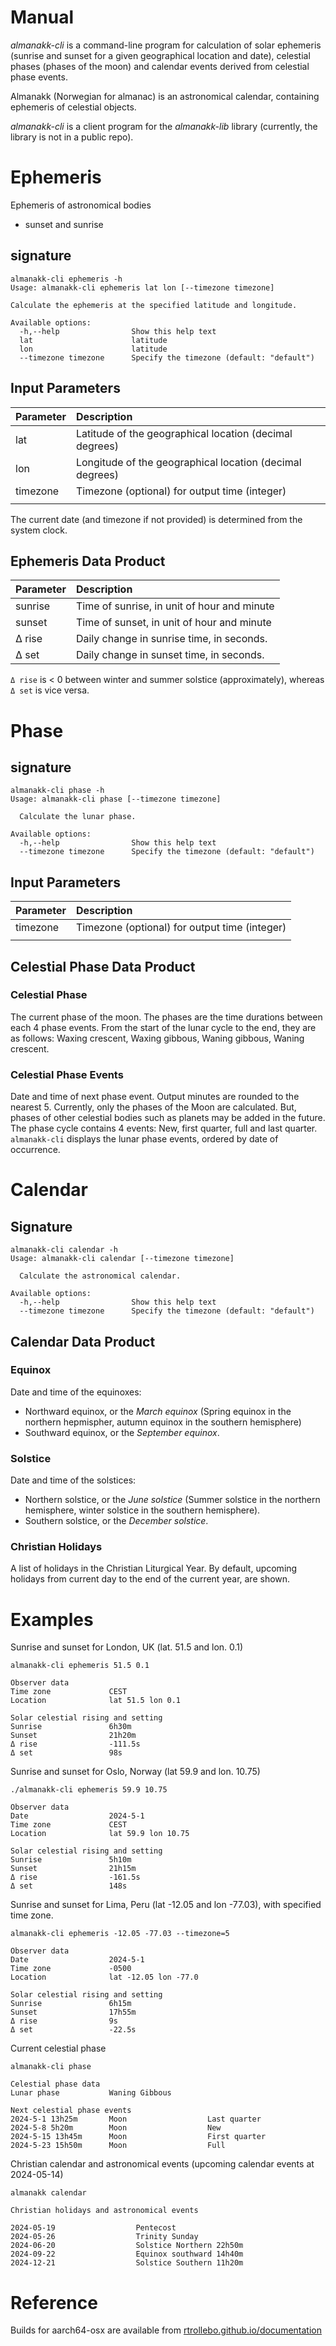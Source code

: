 # Manual

*almanakk-cli* is a command-line program for calculation of solar ephemeris (sunrise and sunset for a given geographical location and date), celestial phases (phases of the moon) and calendar events derived from celestial phase events. 

Almanakk (Norwegian for almanac) is an astronomical calendar, containing ephemeris of celestial objects.

*almanakk-cli* is a client program for the *almanakk-lib* library (currently, the library is not in a public repo). 

# Ephemeris

Ephemeris of astronomical bodies 

* sunset and sunrise

## signature

    almanakk-cli ephemeris -h
    Usage: almanakk-cli ephemeris lat lon [--timezone timezone]

    Calculate the ephemeris at the specified latitude and longitude.

    Available options:
      -h,--help                Show this help text
      lat                      latitude
      lon                      latitude
      --timezone timezone      Specify the timezone (default: "default")

## Input Parameters

| Parameter | Description                                              |
| :---      | :---                                                     |
| lat       | Latitude of the geographical location (decimal degrees)  |
| lon       | Longitude of the geographical location (decimal degrees) |
| timezone  | Timezone (optional) for output time (integer)            |
|           |                                                          |

The current date (and timezone if not provided) is determined from the system clock. 

## Ephemeris Data Product

| Parameter | Description                                 |
| :---      | :---                                        |
| sunrise   | Time of sunrise, in unit of hour and minute |
| sunset    | Time of sunset, in unit of hour and minute  |
| Δ rise    | Daily change in sunrise time, in seconds.   |
| Δ set     | Daily change in sunset time, in seconds.    |

`Δ rise` is < 0 between winter and summer solstice (approximately), whereas `Δ set` is vice versa.


# Phase

## signature

    almanakk-cli phase -h
    Usage: almanakk-cli phase [--timezone timezone]

      Calculate the lunar phase.

    Available options:
      -h,--help                Show this help text
      --timezone timezone      Specify the timezone (default: "default")

## Input Parameters

| Parameter | Description                                              |
| :---      | :---                                                     |
| timezone  | Timezone (optional) for output time (integer)            |
|           |                                                          |

## Celestial Phase Data Product

### Celestial Phase 

The current phase of the moon. The phases are the time durations between each 4 phase events. From the start of the lunar cycle to the end, they are as follows: 
Waxing crescent, Waxing gibbous, Waning gibbous, Waning crescent.

### Celestial Phase Events

Date and time of next phase event. Output minutes are rounded to the nearest 5.
Currently, only the phases of the Moon are calculated. But, phases of other celestial bodies such as planets may be added in the future.
The phase cycle contains 4 events:  New, first quarter, full and last quarter. `almanakk-cli` displays the lunar phase events, ordered by date of occurrence. 

# Calendar

## Signature

    almanakk-cli calendar -h
    Usage: almanakk-cli calendar [--timezone timezone]

      Calculate the astronomical calendar.

    Available options:
      -h,--help                Show this help text
      --timezone timezone      Specify the timezone (default: "default")

## Calendar Data Product

### Equinox

Date and time of the equinoxes:

* Northward equinox, or the *March equinox* (Spring equinox in the northern hepmispher, autumn equinox in the southern hemisphere)
* Southward equinox, or the *September equinox*.

### Solstice

Date and time of the solstices:

* Northern solstice, or the *June solstice* (Summer solstice in the northern hemisphere, winter solstice in the southern hemisphere).
* Southern solstice, or the *December solstice*.

### Christian Holidays

A list of holidays in the Christian Liturgical Year. By default, upcoming holidays from current day to the end of the current year, are shown. 


# Examples

Sunrise and sunset for London, UK (lat. 51.5 and lon. 0.1)

    almanakk-cli ephemeris 51.5 0.1

    Observer data
    Time zone             CEST                
    Location              lat 51.5 lon 0.1    

    Solar celestial rising and setting
    Sunrise               6h30m               
    Sunset                21h20m              
    Δ rise                -111.5s             
    Δ set                 98s 

Sunrise and sunset for Oslo, Norway (lat 59.9 and lon. 10.75)

    ./almanakk-cli ephemeris 59.9 10.75

    Observer data
    Date                  2024-5-1            
    Time zone             CEST                
    Location              lat 59.9 lon 10.75  

    Solar celestial rising and setting
    Sunrise               5h10m               
    Sunset                21h15m              
    Δ rise                -161.5s             
    Δ set                 148s  

Sunrise and sunset for  Lima, Peru (lat -12.05 and lon -77.03), with specified time zone. 

    almanakk-cli ephemeris -12.05 -77.03 --timezone=5
        
    Observer data
    Date                  2024-5-1            
    Time zone             -0500               
    Location              lat -12.05 lon -77.0

    Solar celestial rising and setting
    Sunrise               6h15m               
    Sunset                17h55m              
    Δ rise                9s                  
    Δ set                 -22.5s   

Current celestial phase

    almanakk-cli phase

    Celestial phase data
    Lunar phase           Waning Gibbous      

    Next celestial phase events
    2024-5-1 13h25m       Moon                  Last quarter        
    2024-5-8 5h20m        Moon                  New                 
    2024-5-15 13h45m      Moon                  First quarter       
    2024-5-23 15h50m      Moon                  Full

Christian calendar and astronomical events (upcoming calendar events at 2024-05-14)

    almanakk calendar

    Christian holidays and astronomical events   

    2024-05-19                  Pentecost
    2024-05-26                  Trinity Sunday
    2024-06-20                  Solstice Northern 22h50m    
    2024-09-22                  Equinox southward 14h40m    
    2024-12-21                  Solstice Southern 11h20m 

# Reference

Builds for aarch64-osx are available from [rtrollebo.github.io/documentation](https://rtrollebo.github.io/documentation/)



